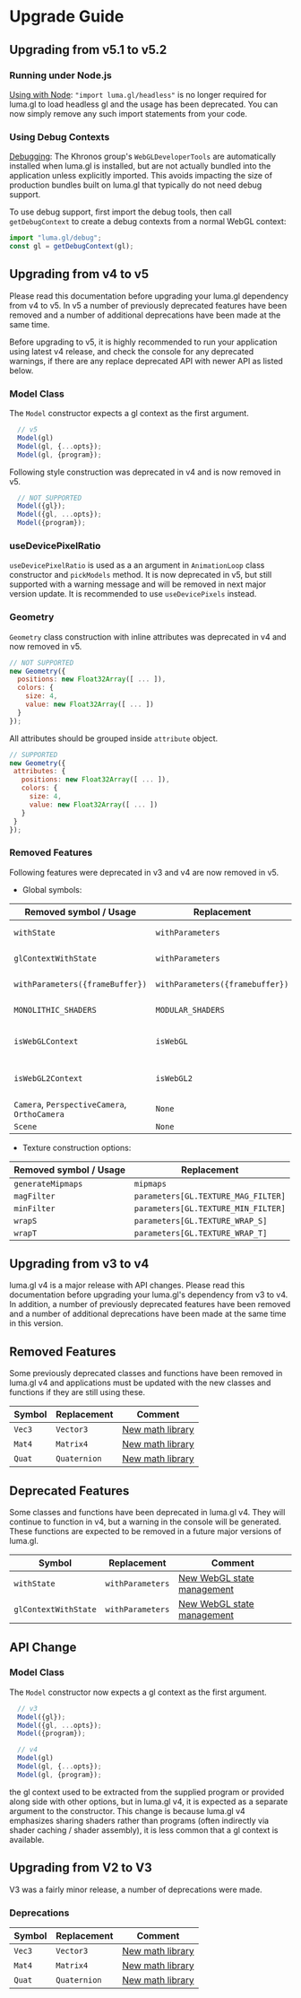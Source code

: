 # Upgrade Guide


## Upgrading from v5.1 to v5.2

### Running under Node.js

[Using with Node](/#/documentation/getting-started/using-node): `"import luma.gl/headless"` is no longer required for luma.gl to load headless gl and the usage has been deprecated. You can now simply remove any such import statements from your code.


### Using Debug Contexts

[Debugging](/#/documentation/developer-guide/debugging): The Khronos group's `WebGLDeveloperTools` are automatically installed when luma.gl is installed, but are not actually bundled into the application unless explicitly imported. This avoids impacting the size of production bundles built on luma.gl that typically do not need debug support.

To use debug support, first import the debug tools, then call `getDebugContext` to create a debug contexts from a normal WebGL context:

```js
import "luma.gl/debug";
const gl = getDebugContext(gl);
```


## Upgrading from v4 to v5

Please read this documentation before upgrading your luma.gl dependency from v4 to v5. In v5 a number of previously deprecated features have been removed and a number of additional deprecations have been made at the same time.

Before upgrading to v5, it is highly recommended to run your application using latest v4 release, and check the console for any deprecated warnings, if there are any replace deprecated API with newer API as listed below.

### Model Class

The `Model` constructor expects a gl context as the first argument.

```js
  // v5
  Model(gl)
  Model(gl, {...opts});
  Model(gl, {program});
```

Following style construction was deprecated in v4 and is now removed in v5.

```js
  // NOT SUPPORTED
  Model({gl});
  Model({gl, ...opts});
  Model({program});
```

### useDevicePixelRatio

`useDevicePixelRatio` is used as a an argument in `AnimationLoop` class constructor and `pickModels` method. It is now deprecated in v5, but still supported with a warning message and will be removed in next major version update. It is recommended to use `useDevicePixels` instead.

### Geometry

`Geometry` class construction with inline attributes was deprecated in v4 and now removed in v5.

```js
// NOT SUPPORTED
new Geometry({
  positions: new Float32Array([ ... ]),
  colors: {
    size: 4,
    value: new Float32Array([ ... ])
  }
});
```

All attributes should be grouped inside `attribute` object.

```js
// SUPPORTED
new Geometry({
 attributes: {
   positions: new Float32Array([ ... ]),
   colors: {
     size: 4,
     value: new Float32Array([ ... ])
   }
 }
});
```

### Removed Features

Following features were deprecated in v3 and v4 are now removed in v5.

* Global symbols:

| Removed symbol / Usage | Replacement    | Comment |
| ---                  | ---              | --      |
| `withState`          | `withParameters` | State management |
| `glContextWithState` | `withParameters` | State management |
|`withParameters({frameBuffer})`| `withParameters({framebuffer})`| State management |
| `MONOLITHIC_SHADERS` | `MODULAR_SHADERS` | default shaders |
| `isWebGLContext` | `isWebGL` | WebGL context validation |
| `isWebGL2Context` | `isWebGL2` | WebGL2 context validation |
| `Camera`, `PerspectiveCamera`, `OrthoCamera` | `None` | |
| `Scene` | `None` | |

* Texture construction options:

| Removed symbol / Usage | Replacement    |
| ---                  | ---              |
| `generateMipmaps` | `mipmaps` |
| `magFilter` | `parameters[GL.TEXTURE_MAG_FILTER]` |
| `minFilter` | `parameters[GL.TEXTURE_MIN_FILTER]` |
| `wrapS` | `parameters[GL.TEXTURE_WRAP_S]` |
| `wrapT` | `parameters[GL.TEXTURE_WRAP_T]` |


## Upgrading from v3 to v4

luma.gl v4 is a major release with API changes. Please read this documentation before upgrading your luma.gl's dependency from v3 to v4.
In addition, a number of previously deprecated features have been removed and a number of additional deprecations have been made at the same time in this version.


## Removed Features

Some previously deprecated classes and functions have been removed in luma.gl v4 and applications must be updated with the new classes and functions if they are still using these.

| Symbol               | Replacement      | Comment |
| ---                  | ---              | --- |
| `Vec3`               | `Vector3`        | [New math library]( https://github.com/uber-web/math.gl) |
| `Mat4`               | `Matrix4`        | [New math library]( https://github.com/uber-web/math.gl) |
| `Quat`               | `Quaternion`     | [New math library]( https://github.com/uber-web/math.gl) |


## Deprecated Features

Some classes and functions have been deprecated in luma.gl v4. They will continue to function in v4, but a warning in the console will be generated. These functions are expected to be removed in a future major versions of luma.gl.


| Symbol               | Replacement      | Comment |
| ---                  | ---              | --- |
| `withState`          | `withParameters` | [New WebGL state management](/#/documentation/api-reference/with-parameters) |
| `glContextWithState` | `withParameters` | [New WebGL state management](/#/documentation/api-reference/with-parameters) |


## API Change

### Model Class

The `Model` constructor now expects a gl context as the first argument.

```js
  // v3
  Model({gl});
  Model({gl, ...opts});
  Model({program});

  // v4
  Model(gl)
  Model(gl, {...opts});
  Model(gl, {program});
```

the gl context used to be extracted from the supplied program or provided along side with other options, but in luma.gl v4, it is expected as a separate argument to the constructor. This change is because luma.gl v4 emphasizes sharing shaders rather than programs (often indirectly via shader caching / shader assembly), it is less common that a gl context is available.


## Upgrading from V2 to V3

V3 was a fairly minor release, a number of deprecations were made.

### Deprecations

| Symbol               | Replacement      | Comment |
| ---                  | ---              | --- |
| `Vec3`               | `Vector3`        | [New math library]( https://github.com/uber-web/math.gl) |
| `Mat4`               | `Matrix4`        | [New math library]( https://github.com/uber-web/math.gl) |
| `Quat`               | `Quaternion`     | [New math library]( https://github.com/uber-web/math.gl) |
